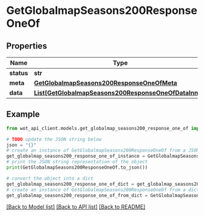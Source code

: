 # GetGlobalmapSeasons200ResponseOneOf


## Properties

Name | Type | Description | Notes
------------ | ------------- | ------------- | -------------
**status** | **str** |  | 
**meta** | [**GetGlobalmapSeasons200ResponseOneOfMeta**](GetGlobalmapSeasons200ResponseOneOfMeta.md) |  | 
**data** | [**List[GetGlobalmapSeasons200ResponseOneOfDataInner]**](GetGlobalmapSeasons200ResponseOneOfDataInner.md) |  | 

## Example

```python
from wot_api_client.models.get_globalmap_seasons200_response_one_of import GetGlobalmapSeasons200ResponseOneOf

# TODO update the JSON string below
json = "{}"
# create an instance of GetGlobalmapSeasons200ResponseOneOf from a JSON string
get_globalmap_seasons200_response_one_of_instance = GetGlobalmapSeasons200ResponseOneOf.from_json(json)
# print the JSON string representation of the object
print(GetGlobalmapSeasons200ResponseOneOf.to_json())

# convert the object into a dict
get_globalmap_seasons200_response_one_of_dict = get_globalmap_seasons200_response_one_of_instance.to_dict()
# create an instance of GetGlobalmapSeasons200ResponseOneOf from a dict
get_globalmap_seasons200_response_one_of_from_dict = GetGlobalmapSeasons200ResponseOneOf.from_dict(get_globalmap_seasons200_response_one_of_dict)
```
[[Back to Model list]](../README.md#documentation-for-models) [[Back to API list]](../README.md#documentation-for-api-endpoints) [[Back to README]](../README.md)


